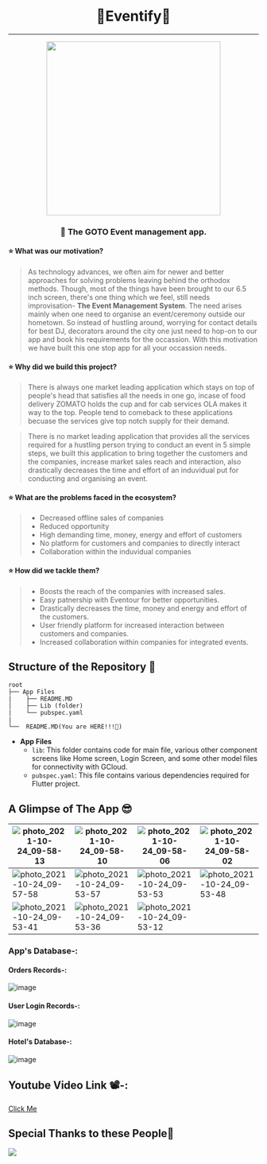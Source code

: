 # <div align=center>🌟Eventify🌟</div>
---

<div align=center><img src="https://user-images.githubusercontent.com/78701779/139559367-a6d58ba1-1cfd-4c41-ae46-6df51841a8ff.jpeg" height=350px wifdth = 700px></div>

### **<p align="center">📌 The GOTO Event management app.</p>**

#### ⭐ What was our motivation?
>As technology advances, we often aim for newer and better approaches for solving problems leaving behind the orthodox methods. Though, most of the things have been brought to our 6.5 inch screen, there's one thing which we feel, still needs improvisation- **The Event Management System**. The need arises mainly when one need to organise an event/ceremony outside our hometown. So instead of hustling around, worrying for contact details for best DJ, decorators around the city one just need to hop-on to our app and book his requirements for the occassion. With this motivation we have built this one stop app for all your occassion needs.

#### ⭐ Why did we build this project?

>There is always one market leading application which stays on top of people's head that satisfies all the needs in one go, incase of food delivery ZOMATO holds the cup and for cab services OLA makes it way to the top. People tend to comeback to these applications becuase the services give top notch supply for their demand.

>  There is no market leading application that provides all the services required for a hustling person trying to conduct an event in 5 simple steps, we built this application to bring together the customers and the companies, increase market sales reach and interaction, also drastically decreases the time and effort of an induvidual put for conducting and organising an event.

#### ⭐ What are the problems faced in the ecosystem?
>- Decreased offline sales of companies  
>- Reduced opportunity 
>- High demanding time, money, energy and effort of customers 
>- No platform for customers and companies to directly interact
>- Collaboration within the induvidual companies 

#### ⭐ How did we tackle them?
>- Boosts the reach of the companies with increased sales.
>- Easy patnership with Eventour for better opportunities.
>- Drastically decreases the time, money and energy and effort of the customers.
>- User friendly platform for increased interaction between customers and companies.
>- Increased collaboration within companies for integrated events. 

## Structure of the Repository 📂

```
root
├── App Files
|    ├── README.MD
│    ├── Lib (folder)    
|    └── pubspec.yaml
|
└──  README.MD(You are HERE!!!📌)
```
- **App Files**
    * `lib`: This folder contains code for main file, various other component screens like Home screen, Login Screen, and some other model files for connectivity with GCloud.
    * `pubspec.yaml`: This file contains various dependencies required for Flutter project.

## A Glimpse of The App 😎

| ![photo_2021-10-24_09-58-13](https://user-images.githubusercontent.com/78701779/138580766-3079601e-c41e-4ac2-bd20-ac88a4390428.jpg) | ![photo_2021-10-24_09-58-10](https://user-images.githubusercontent.com/78701779/139560691-696b8530-5269-4465-8253-20ba6bff1448.jpeg) | ![photo_2021-10-24_09-58-06](https://user-images.githubusercontent.com/78701779/138580787-1dcbfe4d-8f05-476e-a56d-d2935bb57dfc.jpg) | ![photo_2021-10-24_09-58-02](https://user-images.githubusercontent.com/78701779/138580798-9819bc78-74ff-4414-8377-122557ac300b.jpg) |
| --- | --- | --- | --- |
| ![photo_2021-10-24_09-57-58](https://user-images.githubusercontent.com/78701779/138580830-55ef0f80-01ac-4c47-93ff-117f5bd3156b.jpg) | ![photo_2021-10-24_09-53-57](https://user-images.githubusercontent.com/78701779/138580834-63d514b0-1703-4206-9566-2a0a5507bd01.jpg) | ![photo_2021-10-24_09-53-53](https://user-images.githubusercontent.com/78701779/138580837-afaa0ecb-052c-44fe-8a7d-91dc89e4b3b5.jpg) | ![photo_2021-10-24_09-53-48](https://user-images.githubusercontent.com/78701779/138580847-412c81ef-05af-4e81-8bf9-58c00c9e4f49.jpg) |
| ![photo_2021-10-24_09-53-41](https://user-images.githubusercontent.com/78701779/138580855-0b72be46-80a5-47bc-b7b4-eb708b569083.jpg) | ![photo_2021-10-24_09-53-36](https://user-images.githubusercontent.com/78701779/138580857-3f0beac2-b145-47ae-8f6b-e69d3569e1e1.jpg) | ![photo_2021-10-24_09-53-12](https://user-images.githubusercontent.com/78701779/138580862-c02ad97f-4f21-4fad-9e68-3fb6aa15d067.jpg) | |

### App's Database-:
 #### Orders Records-:
 ![image](https://user-images.githubusercontent.com/78701779/138580901-e1656a1e-f154-46e2-b27e-d2f0093e2358.png)
 #### User Login Records-:
![image](https://user-images.githubusercontent.com/78701779/138580921-08afd290-caf7-4b28-8c9d-9c4b750b0201.png)
#### Hotel's Database-:
![image](https://user-images.githubusercontent.com/78701779/138580941-3037071f-00b4-4b51-b91b-f3f1b5687766.png)

## Youtube Video Link 📽️-: 

<a href=""> Click Me</a>

## Special Thanks to these People💝

<a href="https://github.com/SubhanuSRoy/Eventify/graphs/contributors">
  <img src="https://contrib.rocks/image?repo=SubhanuSRoy/Eventify" />
</a>
